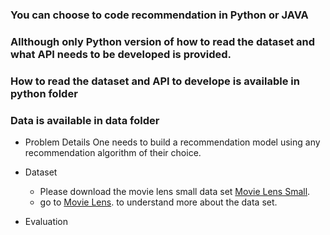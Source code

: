 ### You can choose to code recommendation in Python or JAVA  
### Allthough only Python version of how to read the dataset and what API needs to be developed is provided. 
### How to read the dataset and API to develope is available in python folder
### Data is available in data folder

- Problem Details
  One needs to build a recommendation model using any recommendation algorithm of their choice.
  
- Dataset
  - Please download the movie lens small data set [Movie Lens Small](http://files.grouplens.org/datasets/movielens/ml-latest-small.zip).
  - go to [Movie Lens](https://grouplens.org/datasets/movielens/). to understand more about the data set.
      
- Evaluation
